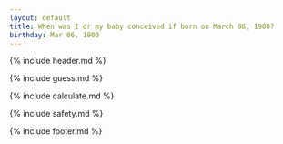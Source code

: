 ```yaml
---
layout: default
title: When was I or my baby conceived if born on March 06, 1900?
birthday: Mar 06, 1900
---
```


{% include header.md %}

{% include guess.md %}

{% include calculate.md %}

{% include safety.md %}

{% include footer.md %}



